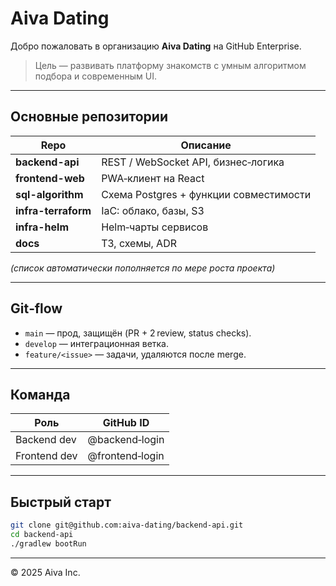 # Aiva Dating

Добро пожаловать в организацию **Aiva Dating** на GitHub Enterprise.

> Цель — развивать платформу знакомств с умным алгоритмом подбора и современным UI.

---

## Основные репозитории

| Repo | Описание |
|------|----------|
| **backend-api**    | REST / WebSocket API, бизнес‑логика |
| **frontend-web**   | PWA‑клиент на React |
| **sql-algorithm**  | Схема Postgres + функции совместимости |
| **infra-terraform**| IaC: облако, базы, S3 |
| **infra-helm**     | Helm‑чарты сервисов |
| **docs**           | ТЗ, схемы, ADR |

*(список автоматически пополняется по мере роста проекта)*

---

## Git‑flow

* `main` — прод, защищён (PR + 2 review, status checks).  
* `develop` — интеграционная ветка.  
* `feature/<issue>` — задачи, удаляются после merge.

---

## Команда

| Роль        | GitHub ID |
|-------------|-----------|
| Backend dev | @backend‑login |
| Frontend dev| @frontend‑login |

---

## Быстрый старт

```bash
git clone git@github.com:aiva-dating/backend-api.git
cd backend-api
./gradlew bootRun
```

---

© 2025 Aiva Inc.
